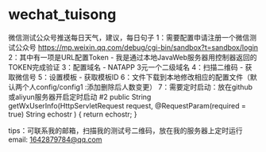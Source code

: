 # wechat_tuisong
微信测试公众号推送每日天气，建议，每日句子
1：需要配置申请注册一个微信测试公众号 https://mp.weixin.qq.com/debug/cgi-bin/sandbox?t=sandbox/login 
2：其中有一项是URL配置Token - 我是通过本地JavaWeb服务器用控制器返回的TOKEN完成验证 
3：配置域名 - NATAPP 3元一个二级域名 
4：扫描二维码 - 获取微信号 
5：设置模板 - 获取模板ID
6：文件下载到本地修改相应的配置文件（默认两个人config/config1 :添加删除后人数变更） 
7：需要定时启动：放在github或aliyun服务器开启定时启动 
    #2 public String getWxUserInfo(HttpServletRequest request, @RequestParam(required = true) String echostr ) { return echostr; }

tips：可联系我的邮箱，扫描我的测试号二维码，放在我的服务器上定时运行 email: 1642879784@qq.com
